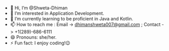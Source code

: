 - 👋 Hi, I’m @Shweta-Dhiman
- 👀 I’m interested in Application Development.
- 🌱 I’m currently learning to be proficient in Java and Kotlin.
- 📫 How to reach me : Email -> dhimanshweta007@gmail.com ; Contact -> +1(289)-686-6111
- 😄 Pronouns: she/her.
- ⚡ Fun fact: I enjoy coding!😉

<!---
Shweta-Dhiman/Shweta-Dhiman is a ✨ special ✨ repository because its `README.md` (this file) appears on your GitHub profile.
You can click the Preview link to take a look at your changes.
--->
